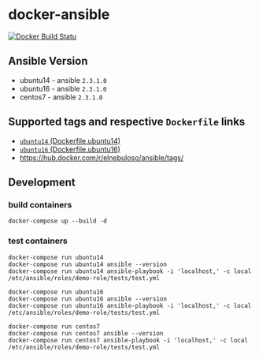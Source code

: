 # docker-ansible

[![Docker Build Statu](https://img.shields.io/docker/build/elnebuloso/ansible.svg)](https://hub.docker.com/r/elnebuloso/ansible/builds/)


## Ansible Version

- ubuntu14 - ansible `2.3.1.0`
- ubuntu16 - ansible `2.3.1.0`
- centos7 - ansible `2.3.1.0`


## Supported tags and respective `Dockerfile` links

- [`ubuntu14` (Dockerfile.ubuntu14)](https://github.com/elnebuloso/docker-ansible/blob/master/Dockerfile.ubuntu14)
- [`ubuntu16` (Dockerfile.ubuntu16)](https://github.com/elnebuloso/docker-ansible/blob/master/Dockerfile.ubuntu16)
- https://hub.docker.com/r/elnebuloso/ansible/tags/


## Development

### build containers

```text
docker-compose up --build -d
```

### test containers

```text
docker-compose run ubuntu14
docker-compose run ubuntu14 ansible --version
docker-compose run ubuntu14 ansible-playbook -i 'localhost,' -c local /etc/ansible/roles/demo-role/tests/test.yml
```

```text
docker-compose run ubuntu16
docker-compose run ubuntu16 ansible --version
docker-compose run ubuntu16 ansible-playbook -i 'localhost,' -c local /etc/ansible/roles/demo-role/tests/test.yml
```

```text
docker-compose run centos7
docker-compose run centos7 ansible --version
docker-compose run centos7 ansible-playbook -i 'localhost,' -c local /etc/ansible/roles/demo-role/tests/test.yml
```